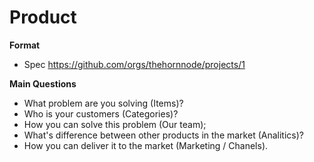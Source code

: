 # Product
**Format**
- Spec
https://github.com/orgs/thehornnode/projects/1

**Main Questions**
- What problem are you solving (Items)?
- Who is your customers (Categories)?
- How you can solve this problem (Our team); 
- What\'s difference between other products in the market (Analitics)?
- How you can deliver it to the market (Marketing / Chanels).
